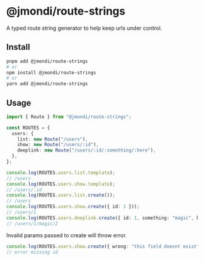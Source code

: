 # @jmondi/route-strings

A typed route string generator to help keep urls under control.

## Install

```bash
pnpm add @jmondi/route-strings
# or
npm install @jmondi/route-strings
# or
yarn add @jmondi/route-strings
```

## Usage

```typescript
import { Route } from "@jmondi/route-strings";

const ROUTES = {
  users: {
    list: new Route("/users"),
    show: new Route("/users/:id"),
    deeplink: new Route("/users/:id/:something/:here"),
  },
};

console.log(ROUTES.users.list.template);
// /users
console.log(ROUTES.users.show.template);
// /users/:id
console.log(ROUTES.users.list.create());
// /users
console.log(ROUTES.users.show.create({ id: 1 }));
// /users/1
console.log(ROUTES.users.deeplink.create({ id: 1, something: "magic", here: 2 }));
// /users/1/magic/2
```

Invalid params passed to create will throw error.

```typescript
console.log(ROUTES.users.show.create({ wrong: "this field doesnt exist" }));
// error missing id
```
